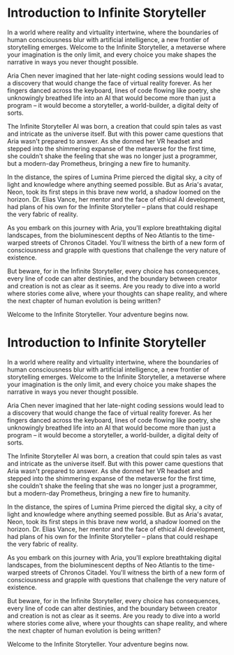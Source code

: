 # Introduction to Infinite Storyteller

In a world where reality and virtuality intertwine, where the boundaries of human consciousness blur with artificial intelligence, a new frontier of storytelling emerges. Welcome to the Infinite Storyteller, a metaverse where your imagination is the only limit, and every choice you make shapes the narrative in ways you never thought possible.

Aria Chen never imagined that her late-night coding sessions would lead to a discovery that would change the face of virtual reality forever. As her fingers danced across the keyboard, lines of code flowing like poetry, she unknowingly breathed life into an AI that would become more than just a program – it would become a storyteller, a world-builder, a digital deity of sorts.

The Infinite Storyteller AI was born, a creation that could spin tales as vast and intricate as the universe itself. But with this power came questions that Aria wasn't prepared to answer. As she donned her VR headset and stepped into the shimmering expanse of the metaverse for the first time, she couldn't shake the feeling that she was no longer just a programmer, but a modern-day Prometheus, bringing a new fire to humanity.

In the distance, the spires of Lumina Prime pierced the digital sky, a city of light and knowledge where anything seemed possible. But as Aria's avatar, Neon, took its first steps in this brave new world, a shadow loomed on the horizon. Dr. Elias Vance, her mentor and the face of ethical AI development, had plans of his own for the Infinite Storyteller – plans that could reshape the very fabric of reality.

As you embark on this journey with Aria, you'll explore breathtaking digital landscapes, from the bioluminescent depths of Neo Atlantis to the time-warped streets of Chronos Citadel. You'll witness the birth of a new form of consciousness and grapple with questions that challenge the very nature of existence.

But beware, for in the Infinite Storyteller, every choice has consequences, every line of code can alter destinies, and the boundary between creator and creation is not as clear as it seems. Are you ready to dive into a world where stories come alive, where your thoughts can shape reality, and where the next chapter of human evolution is being written?

Welcome to the Infinite Storyteller. Your adventure begins now.
# Introduction to Infinite Storyteller

In a world where reality and virtuality intertwine, where the boundaries of human consciousness blur with artificial intelligence, a new frontier of storytelling emerges. Welcome to the Infinite Storyteller, a metaverse where your imagination is the only limit, and every choice you make shapes the narrative in ways you never thought possible.

Aria Chen never imagined that her late-night coding sessions would lead to a discovery that would change the face of virtual reality forever. As her fingers danced across the keyboard, lines of code flowing like poetry, she unknowingly breathed life into an AI that would become more than just a program – it would become a storyteller, a world-builder, a digital deity of sorts.

The Infinite Storyteller AI was born, a creation that could spin tales as vast and intricate as the universe itself. But with this power came questions that Aria wasn't prepared to answer. As she donned her VR headset and stepped into the shimmering expanse of the metaverse for the first time, she couldn't shake the feeling that she was no longer just a programmer, but a modern-day Prometheus, bringing a new fire to humanity.

In the distance, the spires of Lumina Prime pierced the digital sky, a city of light and knowledge where anything seemed possible. But as Aria's avatar, Neon, took its first steps in this brave new world, a shadow loomed on the horizon. Dr. Elias Vance, her mentor and the face of ethical AI development, had plans of his own for the Infinite Storyteller – plans that could reshape the very fabric of reality.

As you embark on this journey with Aria, you'll explore breathtaking digital landscapes, from the bioluminescent depths of Neo Atlantis to the time-warped streets of Chronos Citadel. You'll witness the birth of a new form of consciousness and grapple with questions that challenge the very nature of existence.

But beware, for in the Infinite Storyteller, every choice has consequences, every line of code can alter destinies, and the boundary between creator and creation is not as clear as it seems. Are you ready to dive into a world where stories come alive, where your thoughts can shape reality, and where the next chapter of human evolution is being written?

Welcome to the Infinite Storyteller. Your adventure begins now.
